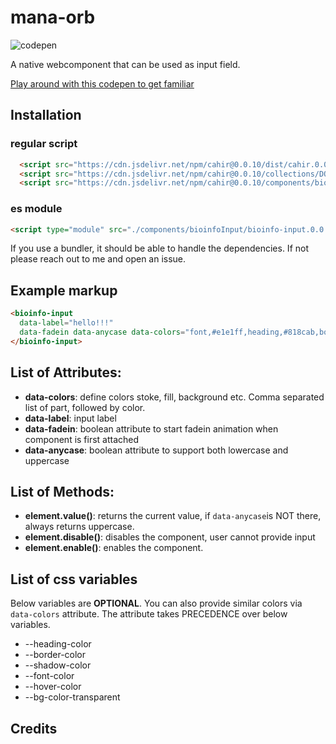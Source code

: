 # mana-orb
![codepen](https://assets.codepen.io/1773517/internal/screenshots/pens/GRLVdMY.custom.png?version=1746796817)

A native webcomponent that can be used as input field.

[Play around with this codepen to get familiar](https://codepen.io/IbrahimTanyalcin/pen/GRLVdMY)

## Installation

### regular script

```html
  <script src="https://cdn.jsdelivr.net/npm/cahir@0.0.10/dist/cahir.0.0.10.evergreen.umd.min.js"></script>
  <script src="https://cdn.jsdelivr.net/npm/cahir@0.0.10/collections/DOM/ch.0.0.10.js"></script>
  <script src="https://cdn.jsdelivr.net/npm/cahir@0.0.10/components/bioinfoInput/bioinfo-input.0.0.10.js"></script>
```

### es module
```html
<script type="module" src="./components/bioinfoInput/bioinfo-input.0.0.10.es.js"></script>
```

If you use a bundler, it should be able to handle the dependencies. If not please reach out to me and open an issue.

## Example markup
```html
<bioinfo-input 
  data-label="hello!!!" 
  data-fadein data-anycase data-colors="font,#e1e1ff,heading,#818cab,border,#9090b0,shadow,#9090b044,hover,#30304525">
</bioinfo-input>

```

## List of Attributes:

- **data-colors**: define colors stoke, fill, background etc. Comma separated list of part, followed by color.
- **data-label**: input label
- **data-fadein**: boolean attribute to start fadein animation when component is first attached
- **data-anycase**: boolean attribute to support both lowercase and uppercase

## List of Methods:

- **element.value()**: returns the current value, if `data-anycase`is NOT there, always returns uppercase.
- **element.disable()**: disables the component, user cannot provide input
- **element.enable()**: enables the component.

## List of css variables

Below variables are **OPTIONAL**. You can also provide similar colors via `data-colors` attribute. The attribute takes PRECEDENCE over below variables.

- --heading-color
- --border-color
- --shadow-color
- --font-color
- --hover-color
- --bg-color-transparent


## Credits